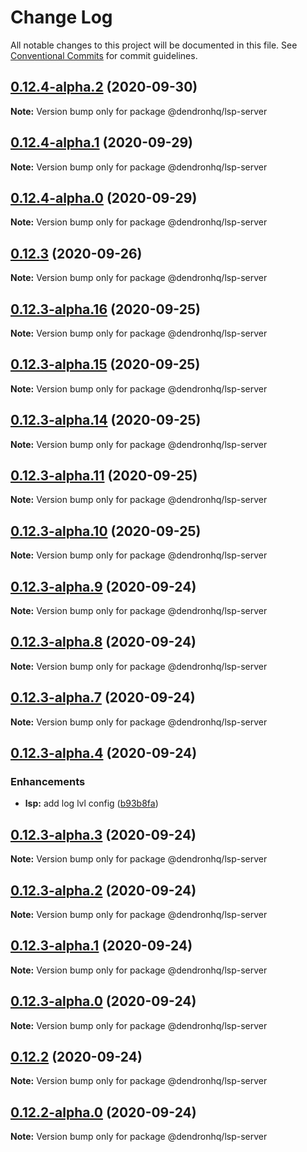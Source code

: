# Change Log

All notable changes to this project will be documented in this file.
See [Conventional Commits](https://conventionalcommits.org) for commit guidelines.

## [0.12.4-alpha.2](https://github.com/Microsoft/vscode-extension-samples/compare/v0.12.4-alpha.1...v0.12.4-alpha.2) (2020-09-30)

**Note:** Version bump only for package @dendronhq/lsp-server

## [0.12.4-alpha.1](https://github.com/Microsoft/vscode-extension-samples/compare/v0.12.4-alpha.0...v0.12.4-alpha.1) (2020-09-29)

**Note:** Version bump only for package @dendronhq/lsp-server

## [0.12.4-alpha.0](https://github.com/Microsoft/vscode-extension-samples/compare/v0.12.3...v0.12.4-alpha.0) (2020-09-29)

**Note:** Version bump only for package @dendronhq/lsp-server

## [0.12.3](https://github.com/Microsoft/vscode-extension-samples/compare/v0.12.3-alpha.16...v0.12.3) (2020-09-26)

**Note:** Version bump only for package @dendronhq/lsp-server

## [0.12.3-alpha.16](https://github.com/Microsoft/vscode-extension-samples/compare/v0.12.3-alpha.15...v0.12.3-alpha.16) (2020-09-25)

**Note:** Version bump only for package @dendronhq/lsp-server

## [0.12.3-alpha.15](https://github.com/Microsoft/vscode-extension-samples/compare/v0.12.3-alpha.14...v0.12.3-alpha.15) (2020-09-25)

**Note:** Version bump only for package @dendronhq/lsp-server

## [0.12.3-alpha.14](https://github.com/Microsoft/vscode-extension-samples/compare/v0.12.3-alpha.13...v0.12.3-alpha.14) (2020-09-25)

**Note:** Version bump only for package @dendronhq/lsp-server

## [0.12.3-alpha.11](https://github.com/Microsoft/vscode-extension-samples/compare/v0.12.3-alpha.10...v0.12.3-alpha.11) (2020-09-25)

**Note:** Version bump only for package @dendronhq/lsp-server

## [0.12.3-alpha.10](https://github.com/Microsoft/vscode-extension-samples/compare/v0.12.3-alpha.9...v0.12.3-alpha.10) (2020-09-25)

**Note:** Version bump only for package @dendronhq/lsp-server

## [0.12.3-alpha.9](https://github.com/Microsoft/vscode-extension-samples/compare/v0.12.3-alpha.8...v0.12.3-alpha.9) (2020-09-24)

**Note:** Version bump only for package @dendronhq/lsp-server

## [0.12.3-alpha.8](https://github.com/Microsoft/vscode-extension-samples/compare/v0.12.3-alpha.7...v0.12.3-alpha.8) (2020-09-24)

**Note:** Version bump only for package @dendronhq/lsp-server

## [0.12.3-alpha.7](https://github.com/Microsoft/vscode-extension-samples/compare/v0.12.3-alpha.6...v0.12.3-alpha.7) (2020-09-24)

**Note:** Version bump only for package @dendronhq/lsp-server

## [0.12.3-alpha.4](https://github.com/Microsoft/vscode-extension-samples/compare/v0.12.3-alpha.3...v0.12.3-alpha.4) (2020-09-24)

### Enhancements

- **lsp:** add log lvl config ([b93b8fa](https://github.com/Microsoft/vscode-extension-samples/commit/b93b8fa32c65a91ad87bc6116f57b5a4c4f9a22c))

## [0.12.3-alpha.3](https://github.com/Microsoft/vscode-extension-samples/compare/v0.12.3-alpha.2...v0.12.3-alpha.3) (2020-09-24)

**Note:** Version bump only for package @dendronhq/lsp-server

## [0.12.3-alpha.2](https://github.com/Microsoft/vscode-extension-samples/compare/v0.12.3-alpha.1...v0.12.3-alpha.2) (2020-09-24)

**Note:** Version bump only for package @dendronhq/lsp-server

## [0.12.3-alpha.1](https://github.com/Microsoft/vscode-extension-samples/compare/v0.12.3-alpha.0...v0.12.3-alpha.1) (2020-09-24)

**Note:** Version bump only for package @dendronhq/lsp-server

## [0.12.3-alpha.0](https://github.com/Microsoft/vscode-extension-samples/compare/v0.12.2...v0.12.3-alpha.0) (2020-09-24)

**Note:** Version bump only for package @dendronhq/lsp-server

## [0.12.2](https://github.com/Microsoft/vscode-extension-samples/compare/v0.12.2-alpha.0...v0.12.2) (2020-09-24)

**Note:** Version bump only for package @dendronhq/lsp-server

## [0.12.2-alpha.0](https://github.com/Microsoft/vscode-extension-samples/compare/v0.12.1...v0.12.2-alpha.0) (2020-09-24)

**Note:** Version bump only for package @dendronhq/lsp-server
